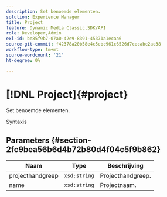 ```yaml
---
description: Set benoemde elementen.
solution: Experience Manager
title: Project
feature: Dynamic Media Classic,SDK/API
role: Developer,Admin
exl-id: be85f9b7-07a0-42e9-8391-45371a1ecaa6
source-git-commit: f42378a20b58e4c5ebc961c6526d7cecabc2ae38
workflow-type: tm+mt
source-wordcount: '21'
ht-degree: 0%

---
```


# [!DNL Project]{#project}

Set benoemde elementen.

Syntaxis

## Parameters {#section-2fc9bea56b6d4b72b80d4f04c5f9b862}

| Naam | Type | Beschrijving |
|---|---|---|
| projecthandgreep | `xsd:string` | Projecthandgreep. |
| name | `xsd:string` | Projectnaam. |
